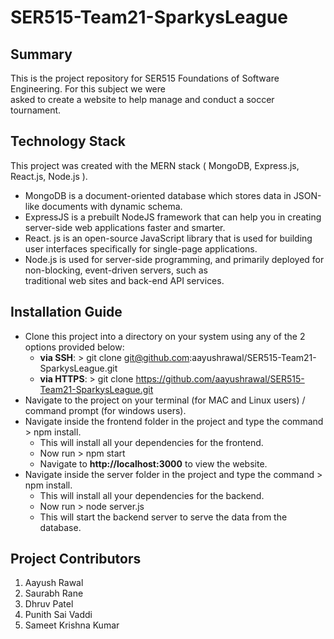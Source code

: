 # SER515-Team21-SparkysLeague

## Summary
This is the project repository for SER515 Foundations of Software Engineering. For this subject we were  
asked to create a website to help manage and conduct a soccer tournament.

## Technology Stack
This project was created with the MERN stack ( MongoDB, Express.js, React.js, Node.js ).
- MongoDB is a document-oriented database which stores data in JSON-like documents with dynamic schema.
- ExpressJS is a prebuilt NodeJS framework that can help you in creating server-side web applications faster and smarter.
- React. js is an open-source JavaScript library that is used for building user interfaces specifically for single-page applications.
- Node.js is used for server-side programming, and primarily deployed for non-blocking, event-driven servers, such as  
  traditional web sites and back-end API services.

## Installation Guide
- Clone this project into a directory on your system using any of the 2 options provided below:
  - **via SSH**: > git clone git@github.com:aayushrawal/SER515-Team21-SparkysLeague.git
  - **via HTTPS**: > git clone https://github.com/aayushrawal/SER515-Team21-SparkysLeague.git
- Navigate to the project on your terminal (for MAC and Linux users) / command prompt (for windows users).
- Navigate inside the frontend folder in the project and type the command > npm install.
  - This will install all your dependencies for the frontend.
  - Now run > npm start
  - Navigate to **http://localhost:3000** to view the website.
- Navigate inside the server folder in the project and type the command > npm install.
  - This will install all your dependencies for the backend.
  - Now run > node server.js
  - This will start the backend server to serve the data from the database.

## Project Contributors
1. Aayush Rawal
2. Saurabh Rane
3. Dhruv Patel
4. Punith Sai Vaddi
5. Sameet Krishna Kumar

